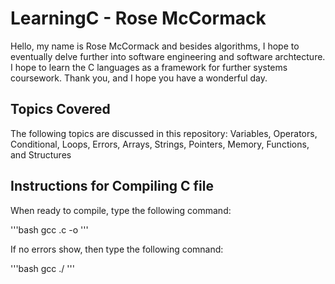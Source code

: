 # LearningC - Rose McCormack

Hello, my name is Rose McCormack and besides algorithms, I hope to eventually
delve further into software engineering and software archtecture. I hope to 
learn the C languages as a framework for further systems coursework. Thank 
you, and I hope you have a wonderful day. 

## Topics Covered

The following topics are discussed in this repository: Variables, Operators, Conditional, Loops, Errors, Arrays, Strings, Pointers, Memory, Functions, and Structures

## Instructions for Compiling C file

When ready to compile, type the following command: 

'''bash
gcc <file-name>.c -o <file-name>
'''

If no errors show, then type the following comnand: 

'''bash
gcc ./<file-name>
'''